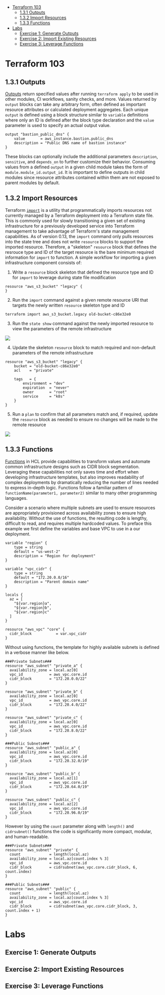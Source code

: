 - [Terraform 103](#terraform-103)
  - [1.3.1 Outputs](#131-outputs)
  - [1.3.2 Import Resources](#132-import-resources)
  - [1.3.3 Functions](#133-functions)
- [Labs](#labs)
  - [Exercise 1: Generate Outputs](#exercise-1-generate-outputs)
  - [Exercise 2: Import Existing Resources](#exercise-2-import-existing-resources)
  - [Exercise 3: Leverage Functions](#exercise-3-leverage-functions)

# Terraform 103

## 1.3.1 Outputs

[Outputs](https://www.terraform.io/docs/configuration/outputs.html) return specified values after running ```terraform apply```  to be used in other modules, CI workflows, sanity checks, and more. Values returned by ```output``` blocks can take any arbitrary form, often defined as important resource attributes or calculated deployment aggregates. Each unique ```output``` is defined using a block structure similar to ```variable``` definitions where only an ID is defined after the block type declaration and the ```value``` parameter is used to specify an actual output value.

```
output "bastion_public_dns" {
    value       = aws_instance.bastion.public_dns
    description = "Public DNS name of bastion instance"
}
```

These blocks can optionally include the additional parameters ```description```, ```sensitive```, and ```depends_on``` to further customize their behavior. Consuming values from a defined ```output``` in a given child module takes the form of ```module.module_id.output_id```. It is important to define outputs in child modules since resource attributes contained within them are not exposed to parent modules by default.

## 1.3.2 Import Resources

Terraform [```import```](https://www.terraform.io/docs/import/index.html) is a utility that programmatically imports resources not currently managed by a Terraform deployment into a Terraform state file. This is commonly used for slowly transitioning a given set of existing infrastructure for a previously developed service into Terraform management to take advantage of Terraform's state management capabilities. As of version 0.13, the ```import``` command only pulls resources into the state tree and does not write ```resource``` blocks to support the imported resource. Therefore, a "skeleton" ```resource``` block that defines the resrouce type and ID of the target resource is the bare minimum required information for ```import``` to function. A simple workflow for importing a given infrastructure component consists of:

  1. Write a ```resource``` block skeleton that defined the resource type and ID for ```import``` to leverage during state file modification
```
resource "aws_s3_bucket" "legacy" {
}
```
  2. Run the ```import``` command against a given remote resource URI that targets the newly written ```resource``` skeleton type and ID
```
terraform import aws_s3_bucket.legacy old-bucket-c86e32e0
```
  3. Run the ```state show``` command against the newly imported resource to view the parameters of the remote infrastructure

![](_img/tf_classroom_103_state_show.png)

  4. Update the skeleton ```resource``` block to match required and non-default parameters of the remote infrastructure
```
resource "aws_s3_bucket" "legacy" {
    bucket = "old-bucket-c86e32e0"
    acl    = "private"

    tags   = {
        environment = "dev"
        expiration  = "never"
        owner       = "root"
        service     = "k8s"
    }
}
```
  5. Run a ```plan``` to confirm that all parameters match and, if required, update the ```resource``` block as needed to ensure no changes will be made to the remote resource

![](_img/tf_classroom_103_plan.png)

## 1.3.3 Functions

[Functions](https://www.terraform.io/docs/configuration/functions.html) in HCL provide capabilities to transform values and automate common infrastructure designs such as CIDR block segmentation. Leveraging these capabilities not only saves time and effort when developing infrastructure templates, but also improves readability of complex deployments by dramatically reducing the number of lines needed to express in-depth logic. Functions follow a familiar pattern of ```functionName(parameter1, parameter2)``` similar to many other programming languages. 

Consider a scenario where multiple subnets are used to ensure resources are appropriately provisioned across availability zones to ensure high availability. Without the use of functions, the resulting code is lengthy, difficult to read, and requires multiple hardcoded values. To preface this example we first define the variables and base VPC to use in a our deployment.
```
variable "region" {
    type = string
    default = "us-west-2"
    description = "Region for deployment"
}

variable "vpc_cidr" {
    type = string
    default = "172.20.0.0/16"
    description = "Parent domain name"
}

locals {
  az = [
    "${var.region}a",
    "${var.region}b",
    "${var.region}c"
  ]
}

resource "aws_vpc" "core" {
  cidr_block           = var.vpc_cidr
}
```
Without using functions, the template for highly available subnets is defined in a verbose manner like below.
```
###Private Subnets###
resource "aws_subnet" "private_a" {
  availability_zone = local.az[0]
  vpc_id            = aws_vpc.core.id
  cidr_block        = "172.20.0.0/22"
}

resource "aws_subnet" "private_b" {
  availability_zone = local.az[0]
  vpc_id            = aws_vpc.core.id
  cidr_block        = "172.20.4.0/22"
}

resource "aws_subnet" "private_c" {
  availability_zone = local.az[0]
  vpc_id            = aws_vpc.core.id
  cidr_block        = "172.20.8.0/22"
}

###Public Subnets###
resource "aws_subnet" "public_a" {
  availability_zone = local.az[0]
  vpc_id            = aws_vpc.core.id
  cidr_block        = "172.20.32.0/19"
}

resource "aws_subnet" "public_b" {
  availability_zone = local.az[1]
  vpc_id            = aws_vpc.core.id
  cidr_block        = "172.20.64.0/19"
}

resource "aws_subnet" "public_c" {
  availability_zone = local.az[2]
  vpc_id            = aws_vpc.core.id
  cidr_block        = "172.20.96.0/19"
}
```
However by using the ```count``` parameter along with ```length()``` and ```cidrsubnet()``` functions the code is significantly more compact, modular, and human-readable.
```
###Private Subnets###
resource "aws_subnet" "private" {
  count             = length(local.az)
  availability_zone = local.az[count.index % 3]
  vpc_id            = aws_vpc.core.id
  cidr_block        = cidrsubnet(aws_vpc.core.cidr_block, 6, count.index)
}

###Public Subnets###
resource "aws_subnet" "public" {
  count             = length(local.az)
  availability_zone = local.az[count.index % 3]
  vpc_id            = aws_vpc.core.id
  cidr_block        = cidrsubnet(aws_vpc.core.cidr_block, 3, count.index + 1)
}
```
# Labs

## Exercise 1: Generate Outputs

## Exercise 2: Import Existing Resources

## Exercise 3: Leverage Functions